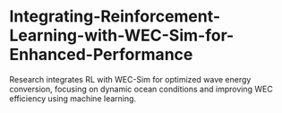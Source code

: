 # Integrating-Reinforcement-Learning-with-WEC-Sim-for-Enhanced-Performance
Research integrates RL with WEC-Sim for optimized wave energy conversion, focusing on dynamic ocean conditions and improving WEC efficiency using machine learning.
